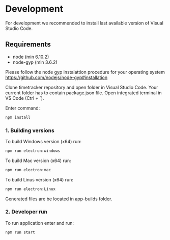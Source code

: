 # Development

For development we recommended to install last available version of Visual Studio Code.

## Requirements

* node (min 6.10.2)
* node-gyp (min 3.6.2)

Please follow the node gyp instalattion procedure for your operating system https://github.com/nodejs/node-gyp#installation

Clone timetracker repository and open folder in Visual Studio Code. Your current folder has to contain package.json file. Open integrated terminal in VS Code (Ctrl + `).

Enter command:  
 ```sh
npm install
```
### 1. Building versions
To build Windows version (x64) run:
```sh
npm run electron:windows
```
To build Mac version (x64) run:
```sh
npm run electron:mac
```
To build Linus version (x64) run:
```sh
npm run electron:Linux
```
Generated files are be located in app-builds folder.
### 2. Developer run

To run application enter and run:
```sh
npm run start
```
